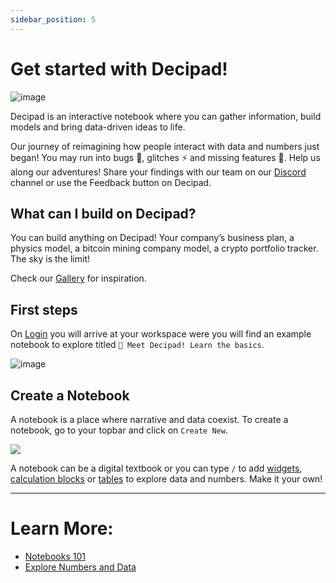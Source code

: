 ```yaml
---
sidebar_position: 5
---
```


# Get started with Decipad!

![image](https://user-images.githubusercontent.com/12210180/162471244-15b6b5ba-5ed3-45ee-a6e0-475d1b018053.png)

Decipad is an interactive notebook where you can gather information, build models and bring data-driven ideas to life.

Our journey of reimagining how people interact with data and numbers just began! You may run into bugs 🐞, glitches ⚡️ and missing features 🧐. Help us along our adventures! Share your findings with our team on our [Discord](https://discord.gg/XQTbStHH) channel or use the Feedback button on Decipad.

## What can I build on Decipad?

You can build anything on Decipad! Your company’s business plan, a physics model, a bitcoin mining company model, a crypto portfolio tracker. The sky is the limit!

Check our [Gallery](/get-inspiration) for inspiration.

## First steps

On [Login](https://alpha.decipad.com/) you will arrive at your workspace were you will find an example notebook to explore titled `👋 Meet Decipad! Learn the basics`.

![image](https://user-images.githubusercontent.com/12210180/162472527-41d5da2d-c1bb-413a-8c5e-1cfe25bb4d5f.png)

## Create a Notebook

A notebook is a place where narrative and data coexist.
To create a notebook, go to your topbar and click on `Create New`.

![](https://user-images.githubusercontent.com/12210180/162472107-28945a31-5255-4bbc-83fc-8d4222816cb1.gif)

A notebook can be a digital textbook or you can type `/` to add [widgets](/blocks/widgets), [calculation blocks](/blocks/calculations) or [tables](/blocks/tables) to explore data and numbers. Make it your own!

---

# Learn More:

- [Notebooks 101](/quick-start/notebooks-101)
- [Explore Numbers and Data](/quick-start/explore-numbers-and-data)
